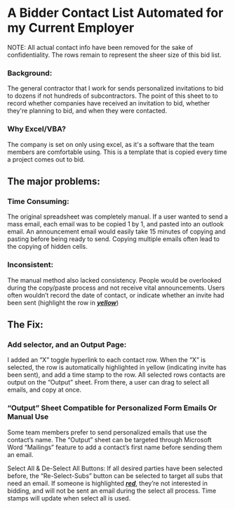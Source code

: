 # A Bidder Contact List Automated for my Current Employer
NOTE: All actual contact info have been removed for the sake of confidentiality. The rows remain to represent the sheer size of this bid list.
### Background:
The general contractor that I work for sends personalized invitations to bid to dozens if not hundreds of subcontractors. The point of this sheet to to record whether companies have received an invitation to bid, whether they're planning to bid, and when they were contacted. 
### Why Excel/VBA?
The company is set on only using excel, as it's a software that the team members are comfortable using. This is a template that is copied every time a project comes out to bid.


## The major problems:
### Time Consuming:
The original spreadsheet was completely manual. If a user wanted to send a mass email, each email was to be copied 1 by 1, and pasted into an outlook email. An announcement email would easily take 15 minutes of copying and pasting before being ready to send. Copying multiple emails often lead to the copying of hidden cells.

### Inconsistent:
The manual method also lacked consistency. People would be overlooked during the copy/paste process and not receive vital announcements. Users often wouldn’t record the date of contact, or indicate whether an invite had been sent (highlight the row in <ins>***yellow***</ins>)

## The Fix:
### Add selector, and an Output Page:
I added an “X” toggle hyperlink to each contact row. When the “X” is selected, the row is automatically highlighted in yellow (indicating invite has been sent), and add a time stamp to the row. All selected rows contacts are output on the “Output” sheet. From there, a user can drag to select all emails, and copy at once.

### “Output” Sheet Compatible for Personalized Form Emails Or Manual Use
Some team members prefer to send personalized emails that use the contact’s name. The “Output” sheet can be targeted through Microsoft Word “Mailings” feature to add a contact’s first name before sending them an email.

Select All & De-Select All Buttons:
If all desired parties have been selected before, the “Re-Select-Subs” button can be selected to target all subs that need an email. If someone is highlighted <ins>***red***</ins>, they’re not interested in bidding, and will not be sent an email during the select all process. Time stamps will update when select all is used.

